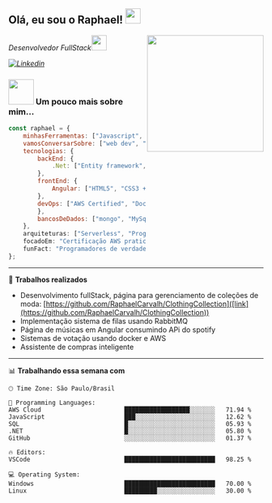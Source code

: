 <h2>Olá, eu sou o Raphael! <img src="https://emojis.slackmojis.com/emojis/images/1531849430/4246/blob-sunglasses.gif?1531849430" width="30"/></h2>
<img align='right' src="https://camo.githubusercontent.com/19db51af5f90f1b152bc0b9078f5fe97053955be5074f03f17019c70345bdcdb/68747470733a2f2f6d69726f2e6d656469756d2e636f6d2f6d61782f313336302f302a37513379765349765f7430696f4a2d5a2e676966" width="230">
<p><em>Desenvolvedor FullStack<img src="https://media.giphy.com/media/WUlplcMpOCEmTGBtBW/giphy.gif" width="30"> 

[![Linkedin](https://img.shields.io/badge/LinkedIn-0077B5?style=for-the-badge&logo=linkedin&logoColor=white)](https://www.linkedin.com/in/raphaelmcarvalho/)

</em></p>

### <img src="https://media.giphy.com/media/VgCDAzcKvsR6OM0uWg/giphy.gif" width="50"> Um pouco mais sobre mim...  

```javascript
const raphael = {
    minhasFerramentas: ["Javascript", ".NET", "Angular", "AWS"],
    vamosConversarSobre: ["web dev", "tech", "front"],
    tecnologias: {
        backEnd: {
            .Net: ["Entity framework", "Code First", "MVC"],
        },
        frontEnd: {
            Angular: ["HTML5", "CSS3 + Sass", "Javascript", "Typescript..."]
        },
        devOps: ["AWS Certified", "Docker", "Route53", "kubernets"],
        },
        bancosDeDados: ["mongo", "MySql", "sqlite"],        
    },
    arquiteturas: ["Serverless", "Progressive web applications", "Single page applications", "Model-View-Controller"],
    focadoEm: "Certificação AWS praticioner",
    funFact: "Programadores de verdade contam a partir do zero."
};
```
---

🔨 **Trabalhos realizados** 

- Desenvolvimento fullStack, página para gerenciamento de coleções de moda: [https://github.com/RaphaelCarvalh/ClothingCollection]([link](https://github.com/RaphaelCarvalh/ClothingCollection)) 
- Implementação sistema de filas usando RabbitMQ [](link)
- Página de músicas em Angular consumindo APi do spotify [](link)
- Sistemas de votação usando docker e AWS [](link)
- Assistente de compras inteligente [](link)
  
---


📊 **Trabalhando essa semana com** 

```text
🕑︎ Time Zone: São Paulo/Brasil

💬 Programming Languages: 
AWS Cloud                       ██████████████████░░░░░░░   71.94 % 
JavaScript                      ███░░░░░░░░░░░░░░░░░░░░░░   12.62 % 
SQL                             █░░░░░░░░░░░░░░░░░░░░░░░░   05.93 % 
.NET                            █░░░░░░░░░░░░░░░░░░░░░░░░   05.80 % 
GitHub                          ░░░░░░░░░░░░░░░░░░░░░░░░░   01.37 % 

🔥 Editors: 
VSCode                          █████████████████████████   98.25 % 

💻 Operating System: 
Windows                         █████████████████████████   70.00 % 
Linux                           █████████░░░░░░░░░░░░░░░░   30.00 % 
```



